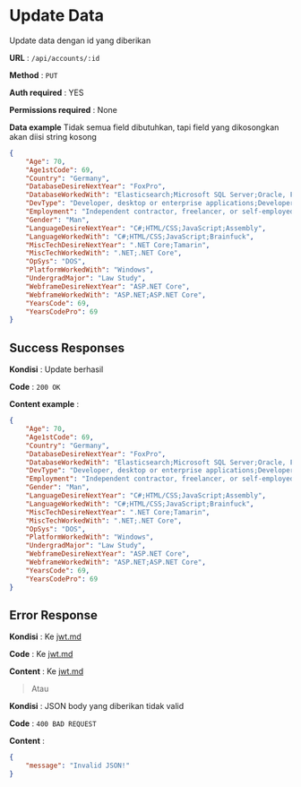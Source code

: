 # Update Data

Update data dengan id yang diberikan

**URL** : `/api/accounts/:id`

**Method** : `PUT`

**Auth required** : YES

**Permissions required** : None

**Data example** Tidak semua field dibutuhkan, tapi field yang dikosongkan akan diisi string kosong

```json
{
    "Age": 70,
    "Age1stCode": 69,
    "Country": "Germany",
    "DatabaseDesireNextYear": "FoxPro",
    "DatabaseWorkedWith": "Elasticsearch;Microsoft SQL Server;Oracle, FoxPro",
    "DevType": "Developer, desktop or enterprise applications;Developer, full-stack, FoxPro Developer",
    "Employment": "Independent contractor, freelancer, or self-employed, CEO, President",
    "Gender": "Man",
    "LanguageDesireNextYear": "C#;HTML/CSS;JavaScript;Assembly",
    "LanguageWorkedWith": "C#;HTML/CSS;JavaScript;Brainfuck",
    "MiscTechDesireNextYear": ".NET Core;Tamarin",
    "MiscTechWorkedWith": ".NET;.NET Core",
    "OpSys": "DOS",
    "PlatformWorkedWith": "Windows",
    "UndergradMajor": "Law Study",
    "WebframeDesireNextYear": "ASP.NET Core",
    "WebframeWorkedWith": "ASP.NET;ASP.NET Core",
    "YearsCode": 69,
    "YearsCodePro": 69
}
```

## Success Responses

**Kondisi** : Update berhasil

**Code** : `200 OK`

**Content example** :

```json
{
    "Age": 70,
    "Age1stCode": 69,
    "Country": "Germany",
    "DatabaseDesireNextYear": "FoxPro",
    "DatabaseWorkedWith": "Elasticsearch;Microsoft SQL Server;Oracle, FoxPro",
    "DevType": "Developer, desktop or enterprise applications;Developer, full-stack, FoxPro Developer",
    "Employment": "Independent contractor, freelancer, or self-employed, CEO, President",
    "Gender": "Man",
    "LanguageDesireNextYear": "C#;HTML/CSS;JavaScript;Assembly",
    "LanguageWorkedWith": "C#;HTML/CSS;JavaScript;Brainfuck",
    "MiscTechDesireNextYear": ".NET Core;Tamarin",
    "MiscTechWorkedWith": ".NET;.NET Core",
    "OpSys": "DOS",
    "PlatformWorkedWith": "Windows",
    "UndergradMajor": "Law Study",
    "WebframeDesireNextYear": "ASP.NET Core",
    "WebframeWorkedWith": "ASP.NET;ASP.NET Core",
    "YearsCode": 69,
    "YearsCodePro": 69
}
```

## Error Response

**Kondisi** : Ke [jwt.md](./jwt.md)

**Code** : Ke [jwt.md](./jwt.md)

**Content** : Ke [jwt.md](./jwt.md)

> Atau

**Kondisi** : JSON body yang diberikan tidak valid

**Code** : `400 BAD REQUEST`

**Content** :

```json
{
    "message": "Invalid JSON!"
}
```
